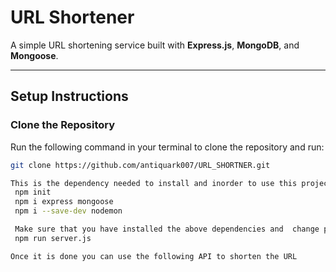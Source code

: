 # **URL Shortener**

A simple URL shortening service built with **Express.js**, **MongoDB**, and **Mongoose**.

---

## **Setup Instructions**

### **Clone the Repository**

Run the following command in your terminal to clone the repository and run:

```bash
git clone https://github.com/antiquark007/URL_SHORTNER.git

This is the dependency needed to install and inorder to use this project
 npm init
 npm i express mongoose
 npm i --save-dev nodemon

 Make sure that you have installed the above dependencies and  change package.json folder and to run the server use the following command
 npm run server.js

Once it is done you can use the following API to shorten the URL
